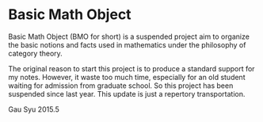 # Basic Math Object
Basic Math Object (BMO for short) is a suspended project aim to organize the basic notions and facts used in mathematics under the philosophy of category theory.

The original reason to start this project is to produce a standard support for my notes. However, it waste too much time, especially for an old student waiting for admission from graduate school. So this project has been suspended since last year. This update is just a repertory transportation. 

Gau Syu
2015.5

